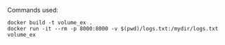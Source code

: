 Commands used:

```
docker build -t volume_ex .
docker run -it --rm -p 8000:8000 -v $(pwd)/logs.txt:/mydir/logs.txt volume_ex
```
